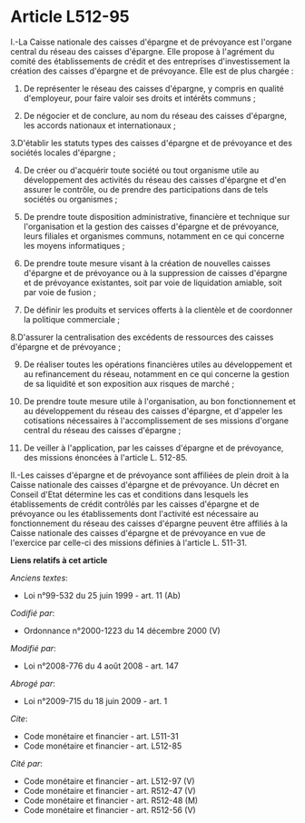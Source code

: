# Article L512-95

I.-La Caisse nationale des caisses d'épargne et de prévoyance est l'organe central du réseau des caisses d'épargne. Elle
propose à l'agrément du comité des établissements de crédit et des entreprises d'investissement la création des caisses
d'épargne et de prévoyance. Elle est de plus chargée : 

1. De représenter le réseau des caisses d'épargne, y compris en qualité d'employeur, pour faire valoir ses droits et intérêts
communs ; 

2. De négocier et de conclure, au nom du réseau des caisses d'épargne, les accords nationaux et internationaux ; 

3.D'établir les statuts types des caisses d'épargne et de prévoyance et des sociétés locales d'épargne ; 

4. De créer ou d'acquérir toute société ou tout organisme utile au développement des activités du réseau des caisses
d'épargne et d'en assurer le contrôle, ou de prendre des participations dans de tels sociétés ou organismes ; 

5. De prendre toute disposition administrative, financière et technique sur l'organisation et la gestion des caisses
d'épargne et de prévoyance, leurs filiales et organismes communs, notamment en ce qui concerne les moyens informatiques ; 

6. De prendre toute mesure visant à la création de nouvelles caisses d'épargne et de prévoyance ou à la suppression de
caisses d'épargne et de prévoyance existantes, soit par voie de liquidation amiable, soit par voie de fusion ; 

7. De définir les produits et services offerts à la clientèle et de coordonner la politique commerciale ; 

8.D'assurer la centralisation des excédents de ressources des caisses d'épargne et de prévoyance ; 

9. De réaliser toutes les opérations financières utiles au développement et au refinancement du réseau, notamment en ce qui
concerne la gestion de sa liquidité et son exposition aux risques de marché ; 

10. De prendre toute mesure utile à l'organisation, au bon fonctionnement et au développement du réseau des caisses
d'épargne, et d'appeler les cotisations nécessaires à l'accomplissement de ses missions d'organe central du réseau des
caisses d'épargne ; 

11. De veiller à l'application, par les caisses d'épargne et de prévoyance, des missions énoncées à l'article L. 512-85. 

II.-Les caisses d'épargne et de prévoyance sont affiliées de plein droit à la Caisse nationale des caisses d'épargne et de
prévoyance. Un décret en Conseil d'Etat détermine les cas et conditions dans lesquels les établissements de crédit contrôlés
par les caisses d'épargne et de prévoyance ou les établissements dont l'activité est nécessaire au fonctionnement du réseau
des caisses d'épargne peuvent être affiliés à la Caisse nationale des caisses d'épargne et de prévoyance en vue de l'exercice
par celle-ci des missions définies à l'article L. 511-31.

**Liens relatifs à cet article**

_Anciens textes_:

  - Loi n°99-532 du 25 juin 1999 - art. 11 (Ab)

_Codifié par_:

  - Ordonnance n°2000-1223 du 14 décembre 2000 (V)

_Modifié par_:

  - Loi n°2008-776 du 4 août 2008 - art. 147

_Abrogé par_:

  - Loi n°2009-715 du 18 juin 2009 - art. 1

_Cite_:

  - Code monétaire et financier - art. L511-31
  - Code monétaire et financier - art. L512-85

_Cité par_:

  - Code monétaire et financier - art. L512-97 (V)
  - Code monétaire et financier - art. R512-47 (V)
  - Code monétaire et financier - art. R512-48 (M)
  - Code monétaire et financier - art. R512-56 (V)
